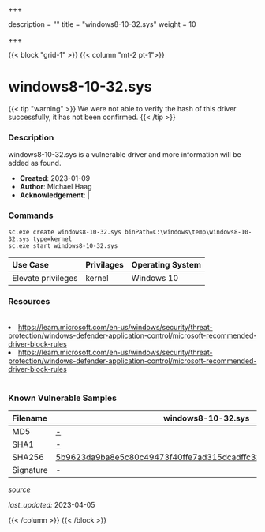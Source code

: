 +++

description = ""
title = "windows8-10-32.sys"
weight = 10

+++


{{< block "grid-1" >}}
{{< column "mt-2 pt-1">}}


# windows8-10-32.sys 


{{< tip "warning" >}}
We were not able to verify the hash of this driver successfully, it has not been confirmed.
{{< /tip >}}


### Description

windows8-10-32.sys is a vulnerable driver and more information will be added as found.

- **Created**: 2023-01-09
- **Author**: Michael Haag
- **Acknowledgement**:  | [](https://twitter.com/)

### Commands

```
sc.exe create windows8-10-32.sys binPath=C:\windows\temp\windows8-10-32.sys type=kernel
sc.exe start windows8-10-32.sys
```

| Use Case | Privilages | Operating System | 
|:---- | ---- | ---- |
| Elevate privileges | kernel | Windows 10 |

### Resources
<br>
<li><a href=" https://learn.microsoft.com/en-us/windows/security/threat-protection/windows-defender-application-control/microsoft-recommended-driver-block-rules"> https://learn.microsoft.com/en-us/windows/security/threat-protection/windows-defender-application-control/microsoft-recommended-driver-block-rules</a></li>
<li><a href="https://learn.microsoft.com/en-us/windows/security/threat-protection/windows-defender-application-control/microsoft-recommended-driver-block-rules">https://learn.microsoft.com/en-us/windows/security/threat-protection/windows-defender-application-control/microsoft-recommended-driver-block-rules</a></li>
<br>

### Known Vulnerable Samples

| Filename | windows8-10-32.sys |
|:---- | ---- | 
| MD5 | <a href="https://www.virustotal.com/gui/file/-">-</a> |
| SHA1 | <a href="https://www.virustotal.com/gui/file/-">-</a> |
| SHA256 | <a href="https://www.virustotal.com/gui/file/5b9623da9ba8e5c80c49473f40ffe7ad315dcadffc3230afdc9d9226d60a715a">5b9623da9ba8e5c80c49473f40ffe7ad315dcadffc3230afdc9d9226d60a715a</a> |
| Signature | -   |


[*source*](https://github.com/magicsword-io/LOLDrivers/tree/main/yaml/windows8-10-32.yaml)

*last_updated:* 2023-04-05








{{< /column >}}
{{< /block >}}
